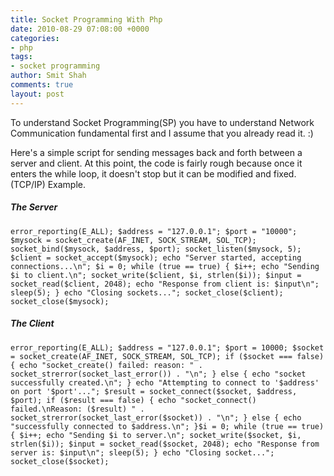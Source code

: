```yaml
---
title: Socket Programming With Php
date: 2010-08-29 07:08:00 +0000
categories:
- php
tags:
- socket programming
author: Smit Shah
comments: true
layout: post
---
```


To understand Socket Programming(SP) you have to understand Network Communication fundamental first and I assume that you already read it. :)

Here's a simple script for sending messages back and forth between a server and client.  At this point, the code is fairly rough because once it enters the while loop, it doesn't stop but it can be modified and fixed.(TCP/IP) Example.

##### The Server

`error_reporting(E_ALL);
$address = "127.0.0.1";
$port = "10000";
$mysock = socket_create(AF_INET, SOCK_STREAM, SOL_TCP);
socket_bind($mysock, $address, $port);
socket_listen($mysock, 5);
$client = socket_accept($mysock);
echo "Server started, accepting connections...\n";
$i = 0;
while (true == true)
{
$i++;
echo "Sending $i to client.\n";
socket_write($client, $i, strlen($i));
$input = socket_read($client, 2048);
echo "Response from client is: $input\n";
sleep(5);
}
echo "Closing sockets...";
socket_close($client);
socket_close($mysock);`

##### The Client


`error_reporting(E_ALL);
$address = "127.0.0.1";
$port = 10000;
$socket = socket_create(AF_INET, SOCK_STREAM, SOL_TCP);
if ($socket === false) {
echo "socket_create() failed: reason: " . socket_strerror(socket_last_error()) . "\n";
} else {
echo "socket successfully created.\n";
}
echo "Attempting to connect to '$address' on port '$port'...";
$result = socket_connect($socket, $address, $port);
if ($result === false) {
echo "socket_connect() failed.\nReason: ($result) " . socket_strerror(socket_last_error($socket)) . "\n";
} else {
echo "successfully connected to $address.\n";
}$i = 0;
while (true == true)
{
$i++;
echo "Sending $i to server.\n";
socket_write($socket, $i, strlen($i));
$input = socket_read($socket, 2048);
echo "Response from server is: $input\n";
sleep(5);
}
echo "Closing socket...";
socket_close($socket);`
